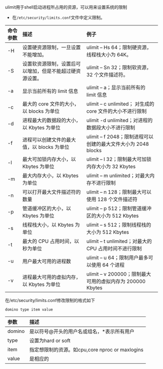 ulimit用于shell启动进程所占用的资源，可以用来设置系统的限制

* 在`/etc/security/limits.conf`文件中定义限制。

| 命令参数 | 描述 | 例子 |
| :--- | :--- | :--- |
| -H | 设置硬资源限制，一旦设置不能增加。 | ulimit – Hs 64；限制硬资源，线程栈大小为 64K。 |
| -S | 设置软资源限制，设置后可以增加，但是不能超过硬资源设置。 | ulimit – Sn 32；限制软资源，32 个文件描述符。 |
| -a | 显示当前所有的 limit 信息 | ulimit – a；显示当前所有的 limit 信息 |
| -c | 最大的 core 文件的大小， 以 blocks 为单位 | ulimit – c unlimited； 对生成的 core 文件的大小不进行限制 |
| -d | 进程最大的数据段的大小，以 Kbytes 为单位 | ulimit -d unlimited；对进程的数据段大小不进行限制 |
| -f | 进程可以创建文件的最大值，以 blocks 为单位 | ulimit – f 2048；限制进程可以创建的最大文件大小为 2048 blocks |
| -l | 最大可加锁内存大小，以 Kbytes 为单位 | ulimit – l 32；限制最大可加锁内存大小为 32 Kbytes |
| -m | 最大内存大小，以 Kbytes 为单位 | ulimit – m unlimited；对最大内存不进行限制 |
| -n | 可以打开最大文件描述符的数量 | ulimit – n 128；限制最大可以使用 128 个文件描述符 |
| -p | 管道缓冲区的大小，以 Kbytes 为单位 | ulimit – p 512；限制管道缓冲区的大小为 512 Kbytes |
| -s | 线程栈大小，以 Kbytes 为单位 | ulimit – s 512；限制线程栈的大小为 512 Kbytes |
| -t | 最大的 CPU 占用时间，以秒为单位 | ulimit – t unlimited；对最大的 CPU 占用时间不进行限制 |
| -u | 用户最大可用的进程数 | ulimit – u 64；限制用户最多可以使用 64 个进程 |
| -v | 进程最大可用的虚拟内存，以 Kbytes 为单位 | ulimit – v 200000；限制最大可用的虚拟内存为 200000 Kbytes |

在/etc/security/limits.conf修改限制的格式如下

`domino type item value`

| 参数 | 描述 |
| :--- | :--- |
| domino | 是以符号@开头的用户名或组名，\*表示所有用户 |
| type | 设置为hard or soft |
| item | 指定想限制的资源。如cpu,core nproc or maxlogins |
| value | 是相应的 |



